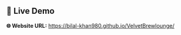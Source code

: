 ## 🚀 Live Demo

**🌐 Website URL:** <a href="https://velvet-brewlounge.vercel.app/" rel="noopener noreferrer">https://bilal-khan980.github.io/VelvetBrewlounge/</a>
